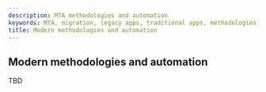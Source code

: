 ```yaml
---
description: MTA methodologies and automation
keywords: MTA, migration, legacy apps, traditional apps, methodologies, automation, modernize, containers, services, microservices
title: Modern methodologies and automation
---
```


## Modern methodologies and automation

TBD
